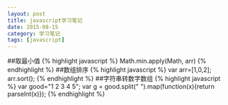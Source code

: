 ```yaml
---
layout: post
title: javascript学习笔记
date: 2015-08-15
category: 学习笔记
tags: [javascript]
---
```


##取最小值
{% highlight javascript %}
Math.min.apply(Math, arr)
{% endhighlight %}
##数组排序
{% highlight javascript %}
var arr=[1,0,2];
arr.sort();
{% endhighlight %}
##字符串转数字数组
{% highlight javascript %}
var good="1 2 3 4 5";
var g = good.split(" ").map(function(x){return parseInt(x)});
{% endhighlight %}
